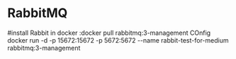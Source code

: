 # RabbitMQ

#install Rabbit in docker :docker pull rabbitmq:3-management
COnfig  docker run -d -p 15672:15672 -p 5672:5672 --name rabbit-test-for-medium rabbitmq:3-management